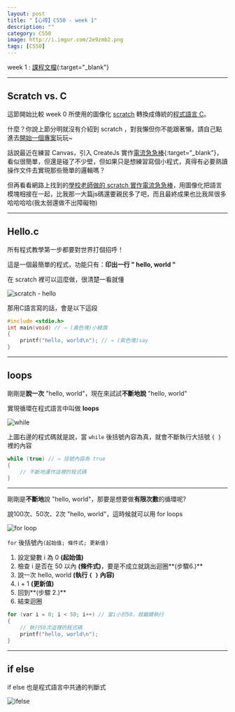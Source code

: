 ```yaml
---
layout: post
title: "【心得】CS50 - week 1"
description: ""
category: CS50
image: http://i.imgur.com/2e9zmb2.png
tags: [CS50]
---
```


week 1 : [課程文檔](http://docs.cs50.net/2016/fall/notes/1/week1.html){:target="_blank"}


---

## Scratch vs. C

這節開始比較 week 0 所使用的圖像化 [scratch](https://zh.wikipedia.org/wiki/Scratch) 轉換成傳統的[程式語言 C](https://zh.wikipedia.org/wiki/C%E8%AF%AD%E8%A8%80)。

什麼？你說上節分明就沒有介紹到 scratch ，對我懶但你不能跟著懶，請自己點進去[開始一個專案](https://scratch.mit.edu/projects/editor/?tip_bar=getStarted)玩玩~

話說最近在練習 Canvas，引入 CreateJs 實作[電流急急棒](http://output.jsbin.com/dapakeheqo){:target="_blank"}，看似很簡單，但還是碰了不少壁，但如果只是想練習寫個小程式，真得有必要熟讀操作文件去實現那些簡單的邏輯嗎？

但再看看網路上找到的[學校老師做的 scratch 實作電流急急棒](http://blog.ilc.edu.tw/blog/blog/1279/post/83251/590388)，用圖像化把語言模塊相接在一起，比我那一大篇js碼還要親民多了吧，而且最終成果也比我屌很多哈哈哈哈(我太弱還做不出障礙物)

---

## Hello.c

所有程式教學第一步都要對世界打個招呼！

這是一個最簡單的程式，功能只有：**印出一行 " hello, world "**

在 scratch 裡可以這麼做，很清楚一看就懂

![scratch - hello](http://i.imgur.com/rOTc2nZ.png)

那用C語言寫的話，會是以下這段

```c
#include <stdio.h>
int main(void) // → (黃色塊)小綠旗
{
    printf("hello, world\n"); // → (紫色塊)say
}
```


---

## loops

剛剛是**說一次** "hello, world"，現在來試試**不斷地說** "hello, world"


實現循環在程式語言中叫做 **loops**

![while](http://i.imgur.com/RYiOz7n.png)

上圖右邊的程式碼就是說，當 ``while`` 後括號內容為真，就會不斷執行大括號 ``{ }`` 裡的內容

```c
while (true) // → 括號內容為 true
{
    // 不斷地運作這裡的程式碼
}
```


---

剛剛是**不斷地**說 "hello, world"，那要是想要做**有限次數**的循環呢?

說100次、50次、2次 "hello, world"，這時候就可以用 for loops

![for loop](http://i.imgur.com/9KzDQGN.png)

``for`` 後括號內``(起始值; 條件式; 更新值)``

1. 設定變數 i 為 0 **(起始值)**
2. 檢查 i 是否在 50 以內 **(條件式)**，要是不成立就跳出迴圈**(步驟6.)**
3. 說一次 hello, world **(執行 ``{ }`` 內容)**
4. i + 1 **(更新值)**
5. 回到**(步驟 2.)**
6. 結束迴圈



```c
for (var i = 0; i < 50; i++) // 當i小於50，就繼續執行
{
    // 執行50次這裡的程式碼
    printf("hello, world\n");
}
```

---

## if else

if else 也是程式語言中共通的判斷式

![ifelse](http://i.imgur.com/bhs9Q11.png)